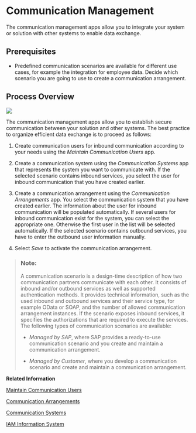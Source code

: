 <!-- loio2e84a10c430645a88bdbfaaa23ac9ff7 -->

# Communication Management

The communication management apps allow you to integrate your system or solution with other systems to enable data exchange.



<a name="loio2e84a10c430645a88bdbfaaa23ac9ff7__CommunicationManagement_prereq"/>

## Prerequisites

-   Predefined communication scenarios are available for different use cases, for example the integration for employee data. Decide which scenario you are going to use to create a communication arrangement.




<a name="loio2e84a10c430645a88bdbfaaa23ac9ff7__CommunicationManagement_processOverview"/>

## Process Overview

![](images/Communication_Management_Overview_35904a6.png)

The communication management apps allow you to establish secure communication between your solution and other systems. The best practice to organize efficient data exchange is to proceed as follows:

1.  Create communication users for inbound communication according to your needs using the *Maintain Communication Users* app.

2.  Create a communication system using the *Communication Systems* app that represents the system you want to communicate with. If the selected scenario contains inbound services, you select the user for inbound communication that you have created earlier.

3.  Create a communication arrangement using the *Communication Arrangements* app. You select the communication system that you have created earlier. The information about the user for inbound communication will be populated automatically. If several users for inbound communication exist for the system, you can select the appropriate one. Otherwise the first user in the list will be selected automatically. If the selected scenario contains outbound services, you have to enter the outbound user information manually.

4.  Select *Save* to activate the communication arrangement.


> ### Note:  
> A communication scenario is a design-time description of how two communication partners communicate with each other. It consists of inbound and/or outbound services as well as supported authentication methods. It provides technical information, such as the used inbound and outbound services and their service type, for example OData or SOAP, and the number of allowed communication arrangement instances. If the scenario exposes inbound services, it specifies the authorizations that are required to execute the services. The following types of communication scenarios are available:
> 
> -   *Managed by SAP*, where SAP provides a ready-to-use communication scenario and you create and maintain a communication arrangement.
> 
> -   *Managed by Customer*, where you develop a communication scenario and create and maintain a communication arrangement.

**Related Information**  


[Maintain Communication Users](maintain-communication-users-eef80dd.md "You can use this app to create and edit communication users. Communication users are used by solutions to authenticate themselves to be able to post data.")

[Communication Arrangements](communication-arrangements-1decd8b.md)

[Communication Systems](communication-systems-15663c1.md "You can use this app to create communication systems. Communication systems are created to enable the communication among different systems.")

[IAM Information System](iam-information-system-82d17cf.md "With this app you can get an overview of business users in your system and what roles and restrictions are assigned to them.")

